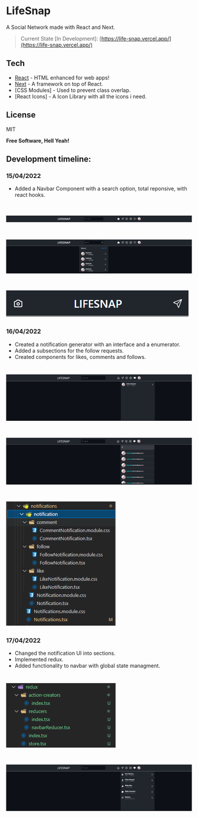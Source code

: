 # LifeSnap

A Social Network made with React and Next.

> Current State [In Development]: [https://life-snap.vercel.app/](https://life-snap.vercel.app/)

## Tech

- [React] - HTML enhanced for web apps!
- [Next] - A framework on top of React.
- [CSS Modules] - Used to prevent class overlap.
- [React Icons] - A Icon Library with all the icons i need.

## License

MIT

**Free Software, Hell Yeah!**

[react]: https://reactjs.org/
[next]: https://nextjs.org/

## Development timeline:

### 15/04/2022

- Added a Navbar Component with a search option, total reponsive, with react hooks.

# ![preview](./dev/15-04-2022/nav.png)

# ![preview](./dev/15-04-2022/search.png)

# ![preview](./dev/15-04-2022/mobilenav.png)

### 16/04/2022

- Created a notification generator with an interface and a enumerator.
- Added a subsections for the follow requests.
- Created components for likes, comments and follows.

# ![preview](./dev/16-04-2022/followrequests.png)

# ![preview](./dev/16-04-2022/requeststab.png)

# ![preview](./dev/16-04-2022/filescreated.png)

### 17/04/2022

- Changed the notification UI into sections.
- Implemented redux.
- Added functionality to navbar with global state managment.

# ![preview](./dev/17-04-2022/addedFiles.png)

# ![preview](./dev/17-04-2022/newUI.png)
